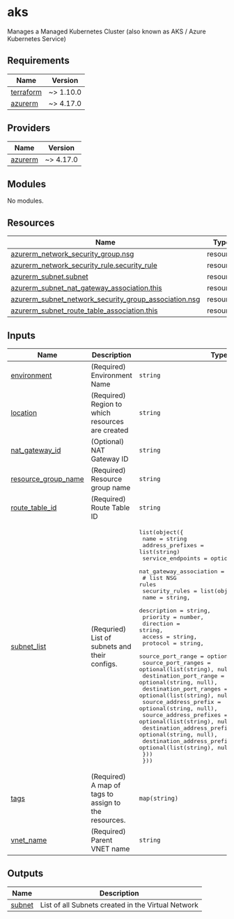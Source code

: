 # aks
Manages a Managed Kubernetes Cluster (also known as AKS / Azure Kubernetes Service)
<!-- BEGIN_TF_DOCS -->
## Requirements

| Name | Version |
|------|---------|
| <a name="requirement_terraform"></a> [terraform](#requirement\_terraform) | ~> 1.10.0 |
| <a name="requirement_azurerm"></a> [azurerm](#requirement\_azurerm) | ~> 4.17.0 |

## Providers

| Name | Version |
|------|---------|
| <a name="provider_azurerm"></a> [azurerm](#provider\_azurerm) | ~> 4.17.0 |

## Modules

No modules.

## Resources

| Name | Type |
|------|------|
| [azurerm_network_security_group.nsg](https://registry.terraform.io/providers/hashicorp/azurerm/latest/docs/resources/network_security_group) | resource |
| [azurerm_network_security_rule.security_rule](https://registry.terraform.io/providers/hashicorp/azurerm/latest/docs/resources/network_security_rule) | resource |
| [azurerm_subnet.subnet](https://registry.terraform.io/providers/hashicorp/azurerm/latest/docs/resources/subnet) | resource |
| [azurerm_subnet_nat_gateway_association.this](https://registry.terraform.io/providers/hashicorp/azurerm/latest/docs/resources/subnet_nat_gateway_association) | resource |
| [azurerm_subnet_network_security_group_association.nsg](https://registry.terraform.io/providers/hashicorp/azurerm/latest/docs/resources/subnet_network_security_group_association) | resource |
| [azurerm_subnet_route_table_association.this](https://registry.terraform.io/providers/hashicorp/azurerm/latest/docs/resources/subnet_route_table_association) | resource |

## Inputs

| Name | Description | Type | Default | Required |
|------|-------------|------|---------|:--------:|
| <a name="input_environment"></a> [environment](#input\_environment) | (Required) Environment Name | `string` | n/a | yes |
| <a name="input_location"></a> [location](#input\_location) | (Required) Region to which resources are created | `string` | n/a | yes |
| <a name="input_nat_gateway_id"></a> [nat\_gateway\_id](#input\_nat\_gateway\_id) | (Optional) NAT Gateway ID | `string` | `null` | no |
| <a name="input_resource_group_name"></a> [resource\_group\_name](#input\_resource\_group\_name) | (Required) Resource group name | `string` | n/a | yes |
| <a name="input_route_table_id"></a> [route\_table\_id](#input\_route\_table\_id) | (Required) Route Table ID | `string` | n/a | yes |
| <a name="input_subnet_list"></a> [subnet\_list](#input\_subnet\_list) | (Requried) List of subnets and their configs. | <pre>list(object({<br/>    name                    = string<br/>    address_prefixes        = list(string)<br/>    service_endpoints       = optional(list(string), [])<br/>    nat_gateway_association = optional(bool, false)<br/>    # list NSG rules<br/>    security_rules = list(object({<br/>      name                         = string,<br/>      description                  = string,<br/>      priority                     = number,<br/>      direction                    = string,<br/>      access                       = string,<br/>      protocol                     = string,<br/>      source_port_range            = optional(string, null),<br/>      source_port_ranges           = optional(list(string), null),<br/>      destination_port_range       = optional(string, null),<br/>      destination_port_ranges      = optional(list(string), null),<br/>      source_address_prefix        = optional(string, null),<br/>      source_address_prefixes      = optional(list(string), null),<br/>      destination_address_prefix   = optional(string, null),<br/>      destination_address_prefixes = optional(list(string), null),<br/>    }))<br/>  }))</pre> | `[]` | no |
| <a name="input_tags"></a> [tags](#input\_tags) | (Required) A map of tags to assign to the resources. | `map(string)` | n/a | yes |
| <a name="input_vnet_name"></a> [vnet\_name](#input\_vnet\_name) | (Required) Parent VNET name | `string` | n/a | yes |

## Outputs

| Name | Description |
|------|-------------|
| <a name="output_subnet"></a> [subnet](#output\_subnet) | List of all Subnets created in the Virtual Network |
<!-- END_TF_DOCS -->